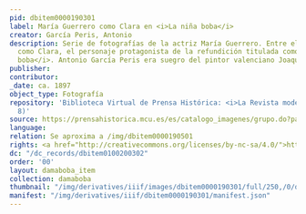 ```yaml
---
pid: dbitem0000190301
label: María Guerrero como Clara en <i>La niña boba</i>
creator: García Peris, Antonio
description: Serie de fotografías de la actriz María Guerrero. Entre ellas aparece
  como Clara, el personaje protagonista de la refundición titulada como <i>La niña
  boba</i>. Antonio García Peris era suegro del pintor valenciano Joaquín Sorolla.
publisher:
contributor:
_date: ca. 1897
object_type: Fotografía
repository: 'Biblioteca Virtual de Prensa Histórica: <i>La Revista moderna</i> (10-04-1897.
  8)'
source: https://prensahistorica.mcu.es/es/catalogo_imagenes/grupo.do?path=7151469&posicion=8&presentacion=pagina
language:
relation: Se aproxima a /img/dbitem0000190501
rights: <a href="http://creativecommons.org/licenses/by-nc-sa/4.0/">http://creativecommons.org/licenses/by-nc-sa/4.0/</a>
dc: "/dc_records/dbitem0100200302"
order: '00'
layout: damaboba_item
collection: damaboba
thumbnail: "/img/derivatives/iiif/images/dbitem0000190301/full/250,/0/default.jpg"
manifest: "/img/derivatives/iiif/dbitem0000190301/manifest.json"
---
```

